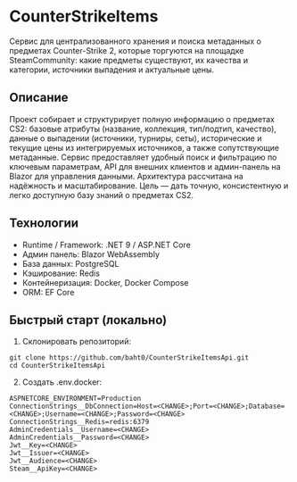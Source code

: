 # CounterStrikeItems
Сервис для централизованного хранения и поиска метаданных о предметах Counter-Strike 2, которые торгуются на площадке SteamCommunity: какие предметы существуют, их качества и категории, источники выпадения и актуальные цены.

## Описание
Проект собирает и структурирует полную информацию о предметах CS2: базовые атрибуты (название, коллекция, тип/подтип, качество), данные о выпадении (источники, турниры, сеты), исторические и текущие цены из интегрируемых источников, а также сопутствующие метаданные. Сервис предоставляет удобный поиск и фильтрацию по ключевым параметрам, API для внешних клиентов и админ-панель на Blazor для управления данными. Архитектура рассчитана на надёжность и масштабирование. Цель — дать точную, консистентную и легко доступную базу знаний о предметах CS2.

## Технологии
* Runtime / Framework: .NET 9 / ASP.NET Core
* Админ панель: Blazor WebAssembly
* База данных: PostgreSQL
* Кэширование: Redis
* Контейнеризация: Docker, Docker Compose
* ORM: EF Core

## Быстрый старт (локально)
1. Склонировать репозиторий:
```
git clone https://github.com/baht0/CounterStrikeItemsApi.git
cd CounterStrikeItemsApi
```
2. Создать .env.docker:
```
ASPNETCORE_ENVIRONMENT=Production
ConnectionStrings__DbConnection=Host=<CHANGE>;Port=<CHANGE>;Database=<CHANGE>;Username=<CHANGE>;Password=<CHANGE>
ConnectionStrings__Redis=redis:6379
AdminCredentials__Username=<CHANGE>
AdminCredentials__Password=<CHANGE>
Jwt__Key=<CHANGE>
Jwt__Issuer=<CHANGE>
Jwt__Audience=<CHANGE>
Steam__ApiKey=<CHANGE>
```

